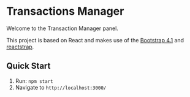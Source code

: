 # Transactions Manager
Welcome to the Transaction Manager panel.

This project is based on React and makes use of the [Bootstrap 4.1](http://getbootstrap.com/docs/4.1/getting-started/introduction/) and [reactstrap](https://reactstrap.github.io/).

## Quick Start

1. Run: `npm start`
2. Navigate to `http://localhost:3000/`
